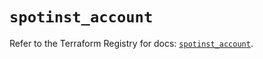 # `spotinst_account`

Refer to the Terraform Registry for docs: [`spotinst_account`](https://registry.terraform.io/providers/spotinst/spotinst/1.205.0/docs/resources/account).
